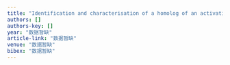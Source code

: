 ```yaml
---
title: "Identification and characterisation of a homolog of an activation gene for the recombination activating gene 1 (RAG 1) in amphioxus"
authors: []
authors-key: []
year: "数据暂缺"
article-link: "数据暂缺"
venue: "数据暂缺"
bibex: "数据暂缺"
---
```

